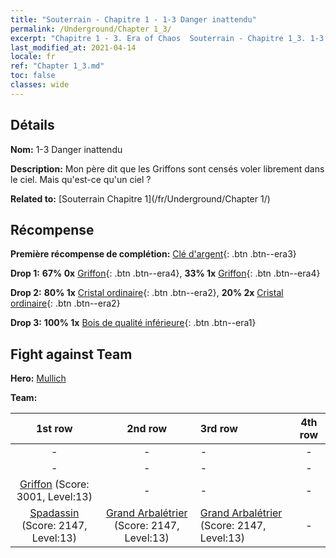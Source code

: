 ```yaml
---
title: "Souterrain - Chapitre 1 - 1-3 Danger inattendu"
permalink: /Underground/Chapter 1_3/
excerpt: "Chapitre 1 - 3. Era of Chaos  Souterrain - Chapitre 1_3. 1-3 Danger inattendu"
last_modified_at: 2021-04-14
locale: fr
ref: "Chapter 1_3.md"
toc: false
classes: wide
---
```


## Détails

 **Nom:** 1-3 Danger inattendu

 **Description:** Mon père dit que les Griffons sont censés voler librement dans le ciel. Mais qu'est-ce qu'un ciel ?

 **Related to:** [Souterrain Chapitre 1](/fr/Underground/Chapter 1/)

## Récompense

 **Première récompense de complétion:** [Clé d'argent](/fr/Items/con_693/){: .btn .btn--era3}

 **Drop 1:** **67% 0x** [Griffon](/fr/Items/unt_192/){: .btn .btn--era4}, **33% 1x** [Griffon](/fr/Items/unt_192/){: .btn .btn--era4}

 **Drop 2:** **80% 1x** [Cristal ordinaire](/fr/Items/mat_11/){: .btn .btn--era2}, **20% 2x** [Cristal ordinaire](/fr/Items/mat_11/){: .btn .btn--era2}

 **Drop 3:** **100% 1x** [Bois de qualité inférieure](/fr/Items/mat_1/){: .btn .btn--era1}


## Fight against Team
 **Hero:** [Mullich](/fr/heroes/Mullich/)

 **Team:**


  | 1st row | 2nd row | 3rd row | 4th row |
  |:----:|:----:|:----|:----:|
  | - | - | - | - |
  | - | - | - | - |
  | [Griffon](/fr/units/Griffin/) (Score: 3001, Level:13)  | - | - | - |
  | [Spadassin](/fr/units/Swordsman/) (Score: 2147, Level:13)  | [Grand Arbalétrier](/fr/units/Marksman/) (Score: 2147, Level:13)  | [Grand Arbalétrier](/fr/units/Marksman/) (Score: 2147, Level:13)  | - |


